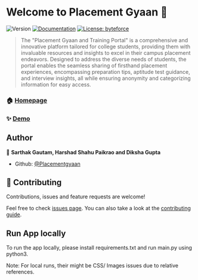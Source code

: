 # Welcome to Placement Gyaan 👋
![Version](https://img.shields.io/badge/version-1.0-blue.svg?cacheSeconds=2592000)
[![Documentation](https://img.shields.io/badge/documentation-yes-brightgreen.svg)](https://drive.google.com/file/d/1r9xZGLQMJcGZiIic6rldkk_6FJlmuMoU/view?usp=sharing)
[![License: byteforce](https://img.shields.io/badge/License-byteforce-yellow.svg)](#)

> The &#34;Placement Gyaan and Training Portal&#34; is a comprehensive and innovative platform tailored for college students, providing them with invaluable resources and insights to excel in their campus placement endeavors. Designed to address the diverse needs of students, the portal enables the seamless sharing of firsthand placement experiences, encompassing preparation tips, aptitude test guidance, and interview insights, all while ensuring anonymity and categorizing information for easy access.

### 🏠 [Homepage](https://placementgyaan.byteforce2023.repl.co/)

### ✨ [Demo](https://placementgyaan.byteforce2023.repl.co/)

## Author

👤 **Sarthak Gautam, Harshad Shahu Paikrao and Diksha Gupta**

* Github: [@Placementgyaan](https://github.com/Placementgyaan)

## 🤝 Contributing

Contributions, issues and feature requests are welcome!

Feel free to check [issues page](https://github.com/iSarthakGautam/Placementgyaan/issues). You can also take a look at the [contributing guide](https://github.com/iSarthakGautam/Placementgyaan).

## Run App locally

To run the app locally, please install requirements.txt and run main.py using python3.

Note: For local runs, their might be CSS/ Images issues due to relative references.
